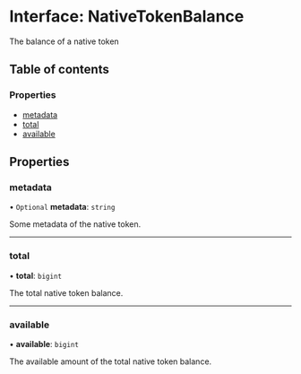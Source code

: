 # Interface: NativeTokenBalance

The balance of a native token

## Table of contents

### Properties

- [metadata](NativeTokenBalance.md#metadata)
- [total](NativeTokenBalance.md#total)
- [available](NativeTokenBalance.md#available)

## Properties

### metadata

• `Optional` **metadata**: `string`

Some metadata of the native token.

___

### total

• **total**: `bigint`

The total native token balance.

___

### available

• **available**: `bigint`

The available amount of the total native token balance.
